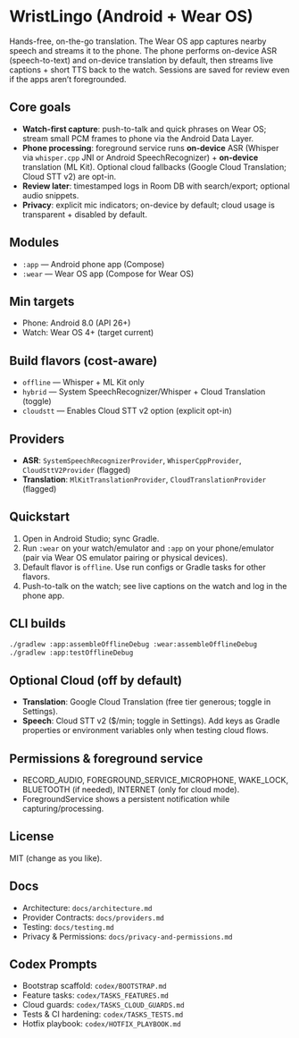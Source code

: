 # WristLingo (Android + Wear OS)

Hands-free, on-the-go translation. The Wear OS app captures nearby speech and streams it to the phone. The phone performs on-device ASR (speech-to-text) and on-device translation by default, then streams live captions + short TTS back to the watch. Sessions are saved for review even if the apps aren’t foregrounded.

## Core goals
- **Watch-first capture**: push-to-talk and quick phrases on Wear OS; stream small PCM frames to phone via the Android Data Layer.
- **Phone processing**: foreground service runs **on-device** ASR (Whisper via `whisper.cpp` JNI or Android SpeechRecognizer) + **on-device** translation (ML Kit). Optional cloud fallbacks (Google Cloud Translation; Cloud STT v2) are opt-in.
- **Review later**: timestamped logs in Room DB with search/export; optional audio snippets.
- **Privacy**: explicit mic indicators; on-device by default; cloud usage is transparent + disabled by default.

## Modules
- `:app` — Android phone app (Compose)
- `:wear` — Wear OS app (Compose for Wear OS)

## Min targets
- Phone: Android 8.0 (API 26+)
- Watch: Wear OS 4+ (target current)

## Build flavors (cost-aware)
- `offline`  — Whisper + ML Kit only
- `hybrid`   — System SpeechRecognizer/Whisper + Cloud Translation (toggle)
- `cloudstt` — Enables Cloud STT v2 option (explicit opt-in)

## Providers
- **ASR**: `SystemSpeechRecognizerProvider`, `WhisperCppProvider`, `CloudSttV2Provider` (flagged)
- **Translation**: `MlKitTranslationProvider`, `CloudTranslationProvider` (flagged)

## Quickstart
1. Open in Android Studio; sync Gradle.
2. Run `:wear` on your watch/emulator and `:app` on your phone/emulator (pair via Wear OS emulator pairing or physical devices).
3. Default flavor is `offline`. Use run configs or Gradle tasks for other flavors.
4. Push-to-talk on the watch; see live captions on the watch and log in the phone app.

## CLI builds
```bash
./gradlew :app:assembleOfflineDebug :wear:assembleOfflineDebug
./gradlew :app:testOfflineDebug
```

## Optional Cloud (off by default)

* **Translation**: Google Cloud Translation (free tier generous; toggle in Settings).
* **Speech**: Cloud STT v2 ($/min; toggle in Settings).
  Add keys as Gradle properties or environment variables only when testing cloud flows.

## Permissions & foreground service

* RECORD_AUDIO, FOREGROUND_SERVICE_MICROPHONE, WAKE_LOCK, BLUETOOTH (if needed), INTERNET (only for cloud mode).
* ForegroundService shows a persistent notification while capturing/processing.

## License

MIT (change as you like).

## Docs

- Architecture: `docs/architecture.md`
- Provider Contracts: `docs/providers.md`
- Testing: `docs/testing.md`
- Privacy & Permissions: `docs/privacy-and-permissions.md`

## Codex Prompts

- Bootstrap scaffold: `codex/BOOTSTRAP.md`
- Feature tasks: `codex/TASKS_FEATURES.md`
- Cloud guards: `codex/TASKS_CLOUD_GUARDS.md`
- Tests & CI hardening: `codex/TASKS_TESTS.md`
- Hotfix playbook: `codex/HOTFIX_PLAYBOOK.md`
